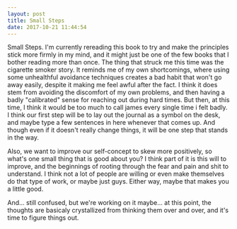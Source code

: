 ```yaml
---
layout: post
title: Small Steps
date: 2017-10-21 11:44:54
---
```


Small Steps. 
I'm currently rereading this book to try and make the principles stick more firmly in my mind, and it might just be one of the few books that I bother reading more than once. The thing that struck me this time was the cigarette smoker story. It reminds me of my own shortcomings, where using some unhealthful avoidance techniques creates a bad habit that won't go away easily, despite it making me feel awful after the fact. I think it does stem from avoiding the discomfort of my own problems, and then having a badly "calibrated" sense for reaching out during hard times. But then, at this time, I think it would be too much to call james every single time i felt badly. I think our first step will be to lay out the journal as a symbol on the desk, and maybe type a few sentences in here whenever that comes up. And though even if it doesn't really change things, it will be one step that stands in the way. 

Also, we want to improve our self-concept to skew more positively, so what's one small thing that is good about you?
I think part of it is this will to improve, and the beginnings of rooting through the fear and pain and shit to understand. I think not a lot of people are willing or even make themselves do that type of work, or maybe just guys. Either way, maybe that makes you a little good.

And... still confused, but we're working on it maybe...
at this point, the thoughts are basicaly crystallized from thinking them over and over, and it's time to figure things out.
